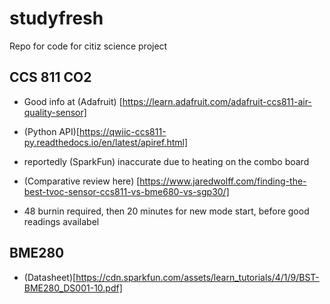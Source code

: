 # studyfresh

Repo for code for citiz science project

## CCS 811 CO2
- Good info at (Adafruit) [https://learn.adafruit.com/adafruit-ccs811-air-quality-sensor]
- (Python API)[https://qwiic-ccs811-py.readthedocs.io/en/latest/apiref.html]
- reportedly (SparkFun) inaccurate due to heating on the combo board
- (Comparative review here) [https://www.jaredwolff.com/finding-the-best-tvoc-sensor-ccs811-vs-bme680-vs-sgp30/]

- 48 burnin required, then 20 minutes for new mode start, before good readings availabel


## BME280

- (Datasheet)[https://cdn.sparkfun.com/assets/learn_tutorials/4/1/9/BST-BME280_DS001-10.pdf]

